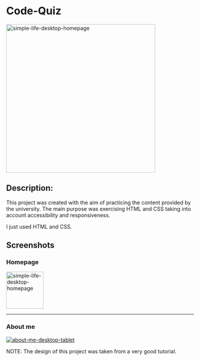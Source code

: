 # Code-Quiz

<a href="https://ibb.co/Xx5pjBb"><img src="https://i.ibb.co/b5vLQhP/simple-life-desktop-homepage.png" alt="simple-life-desktop-homepage" border="0" width="400"/></a>

<h2>Description: </h2>
<p>This project was created with the aim of practicing the content provided by the university. The main purpose was exercising HTML and CSS taking into account accessibility and responsiveness.</p>
<p>I just used HTML and CSS.</p>

## Screenshots

<h3>Homepage</h3>
<a href="https://ibb.co/Xx5pjBb"><img src="https://i.ibb.co/b5vLQhP/simple-life-desktop-homepage.png" alt="simple-life-desktop-homepage" border="0" width="100px"/></a>
  
--- 

<h3>About me</h3>
<a href="https://ibb.co/sgNB8HP"><img src="https://i.ibb.co/sgNB8HP/about-me-desktop-tablet.png" alt="about-me-desktop-tablet" border="0" /></a>








NOTE: The design of this project was taken from a very good tutorial. 

